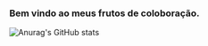 ###  Bem vindo ao meus frutos de coloboração.

![Anurag's GitHub stats](https://github-readme-stats.vercel.app/api?username=pedrotb&show_icons=true&theme=dark)



